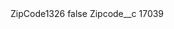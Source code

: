<?xml version="1.0" encoding="UTF-8"?>
<CustomMetadata xmlns="http://soap.sforce.com/2006/04/metadata" xmlns:xsi="http://www.w3.org/2001/XMLSchema-instance" xmlns:xsd="http://www.w3.org/2001/XMLSchema">
    <label>ZipCode1326</label>
    <protected>false</protected>
    <values>
        <field>Zipcode__c</field>
        <value xsi:type="xsd:string">17039</value>
    </values>
</CustomMetadata>
